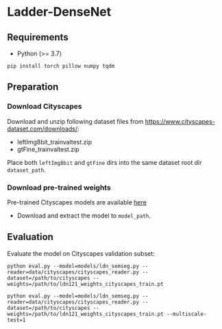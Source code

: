 # Ladder-DenseNet

## Requirements
* Python (>= 3.7)
```
pip install torch pillow numpy tqdm
```

## Preparation

### Download Cityscapes

Download and unzip following dataset files from https://www.cityscapes-dataset.com/downloads/:
* leftImg8bit_trainvaltest.zip
* gtFine_trainvaltest.zip

Place both `leftImg8bit` and `gtFine` dirs into the same dataset root dir `dataset_path`.

### Download pre-trained weights

Pre-trained Cityscapes models are available [here](https://drive.google.com/drive/folders/1VPIspBuXo0YEX4XU1aG3ojnqsdmqcXij?usp=sharing)
* Download and extract the model to `model_path`.


## Evaluation

Evaluate the model on Cityscapes validation subset:

```
python eval.py --model=models/ldn_semseg.py --reader=data/cityscapes/cityscapes_reader.py --dataset=/path/to/cityscapes --weights=/path/to/ldn121_weights_cityscapes_train.pt
```

```
python eval.py --model=models/ldn_semseg.py --reader=data/cityscapes/cityscapes_reader.py --dataset=/path/to/cityscapes --weights=/path/to/ldn121_weights_cityscapes_train.pt --multiscale-test=1
```
